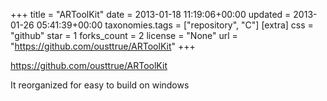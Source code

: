 +++
title = "ARToolKit"
date = 2013-01-18 11:19:06+00:00
updated = 2013-01-26 05:41:39+00:00
taxonomies.tags = ["repository", "C"]
[extra]
css = "github"
star = 1
forks_count = 2
license = "None"
url = "https://github.com/ousttrue/ARToolKit"
+++

<https://github.com/ousttrue/ARToolKit>

It reorganized for easy to build on windows
